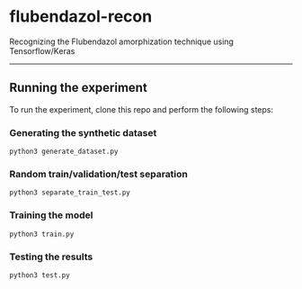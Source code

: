 # flubendazol-recon
Recognizing the Flubendazol amorphization technique using Tensorflow/Keras

---

## Running the experiment

To run the experiment, clone this repo and perform the following steps:

### Generating the synthetic dataset

```
python3 generate_dataset.py
```

### Random train/validation/test separation

```
python3 separate_train_test.py
```

### Training the model

```
python3 train.py
```

### Testing the results

```
python3 test.py
```
